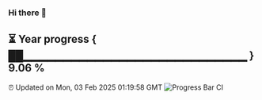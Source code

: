 ### Hi there 👋
⏳ Year progress { ██▁▁▁▁▁▁▁▁▁▁▁▁▁▁▁▁▁▁▁▁▁▁▁▁▁▁▁▁ } 9.06 %
---
⏰ Updated on Mon, 03 Feb 2025 01:19:58 GMT
![Progress Bar CI](https://github.com/liununu/liununu/workflows/Progress%20Bar%20CI/badge.svg)
